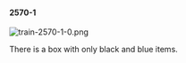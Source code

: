 #### 2570-1
![train-2570-1-0.png](https://github.com/lil-lab/nlvr/raw/master/nlvr/train/images/61/train-2570-1-0.png "train-2570-1-0.png")

There is a box with only black and blue items.